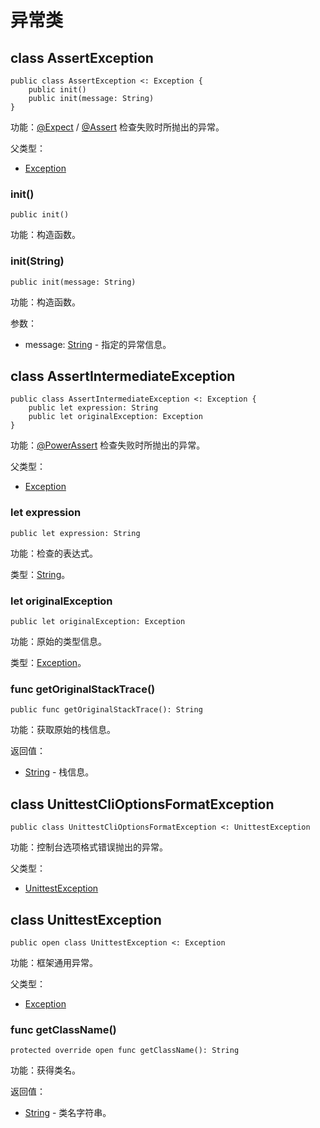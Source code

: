 # 异常类

## class AssertException

```cangjie
public class AssertException <: Exception {
    public init()
    public init(message: String)
}
```

功能：[@Expect](../../unittest_testmacro/unittest_testmacro_package_api/unittest_testmacro_package_macros.md#expect-宏) / [@Assert](../../unittest_testmacro/unittest_testmacro_package_api/unittest_testmacro_package_macros.md#assert-宏) 检查失败时所抛出的异常。

父类型：

- [Exception](../../core/core_package_api/core_package_exceptions.md#class-exception)

### init()

```cangjie
public init()
```

功能：构造函数。

### init(String)

```cangjie
public init(message: String)
```

功能：构造函数。

参数：

- message: [String](../../core/core_package_api/core_package_structs.md#struct-string) - 指定的异常信息。

## class AssertIntermediateException

```cangjie
public class AssertIntermediateException <: Exception {
    public let expression: String
    public let originalException: Exception
}
```

功能：[@PowerAssert](../../unittest_testmacro/unittest_testmacro_package_api/unittest_testmacro_package_macros.md#powerassert-宏) 检查失败时所抛出的异常。

父类型：

- [Exception](../../core/core_package_api/core_package_exceptions.md#class-exception)

### let expression

```cangjie
public let expression: String
```

功能：检查的表达式。

类型：[String](../../core/core_package_api/core_package_structs.md#struct-string)。

### let originalException

```cangjie
public let originalException: Exception
```

功能：原始的类型信息。

类型：[Exception](../../core/core_package_api/core_package_exceptions.md#class-exception)。

### func getOriginalStackTrace()

```cangjie
public func getOriginalStackTrace(): String
```

功能：获取原始的栈信息。

返回值：

- [String](../../core/core_package_api/core_package_structs.md#struct-string) - 栈信息。

## class UnittestCliOptionsFormatException

```cangjie
public class UnittestCliOptionsFormatException <: UnittestException
```

功能：控制台选项格式错误抛出的异常。

父类型：

- [UnittestException](#class-unittestexception)

## class UnittestException

```cangjie
public open class UnittestException <: Exception
```

功能：框架通用异常。

父类型：

- [Exception](../../core/core_package_api/core_package_exceptions.md#class-exception)

### func getClassName()

```cangjie
protected override open func getClassName(): String
```

功能：获得类名。

返回值：

- [String](../../core/core_package_api/core_package_structs.md#struct-string) - 类名字符串。